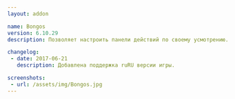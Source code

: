 ```yaml
---
layout: addon

name: Bongos
version: 6.10.29
description: Позволяет настроить панели действий по своему усмотрению.

changelog:
 - date: 2017-06-21
   description: Добавлена поддержка ruRU версии игры.

screenshots:
 - url: /assets/img/Bongos.jpg
---
```

